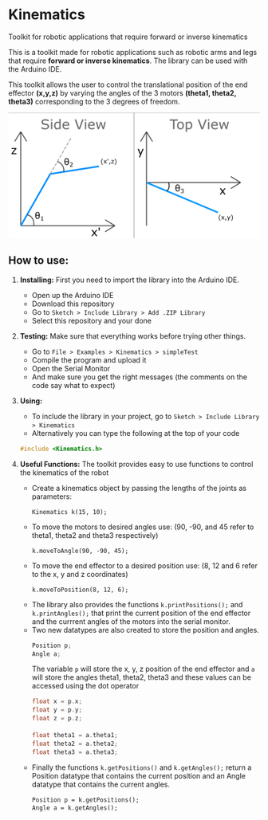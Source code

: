 # Kinematics
Toolkit for robotic applications that require forward or inverse kinematics

This is a toolkit made for robotic applications such as robotic arms and legs that require **forward or inverse kinematics**. The library can be used with the Arduino IDE.

This toolkit allows the user to control the translational position of the end effector **(x,y,z)** by varying the angles of the 3 motors **(theta1, theta2, theta3)** corresponding to the 3 degrees of freedom.

<img src="extras/diagram.png">

## How to use:
1. **Installing:**
First you need to import the library into the Arduino IDE.
    * Open up the Arduino IDE
    * Download this repository
    * Go to `Sketch > Include Library > Add .ZIP Library` 
    * Select this repository and your done
2. **Testing:**
Make sure that everything works before trying other things.
    * Go to `File > Examples > Kinematics > simpleTest`
    * Compile the program and upload it
    * Open the Serial Monitor
    * And make sure you get the right messages (the comments on the code say what to expect)
3. **Using:**
    * To include the library in your project, go to `Sketch > Include Library > Kinematics`
    * Alternatively you can type the following at the top of your code
    ```c
    #include <Kinematics.h>
    ```
4. **Useful Functions:**
The toolkit provides easy to use functions to control the kinematics of the robot

    * Create a kinematics object by passing the lengths of the joints as parameters:
        ```
        Kinematics k(15, 10);
        ```
    * To move the motors to desired angles use: (90, -90, and 45 refer to theta1, theta2 and theta3 respectively)
        ```
        k.moveToAngle(90, -90, 45);
        ```
    * To move the end effector to a desired position use: (8, 12 and 6 refer to the x, y and z coordinates)
        ```
        k.moveToPosition(8, 12, 6);
        ```
    * The library also provides the functions `k.printPositions();` and `k.printAngles();` that print the current position of the end effector and the currrent angles of the motors into the serial monitor.
    * Two new datatypes are also created to store the position and angles. 
        ```c
        Position p;
        Angle a;
        ```
        The variable `p` will store the x, y, z position of the end effector and `a` will store the angles theta1, theta2, theta3 and          these values can be accessed using the dot operator
        ```c
        float x = p.x;
        float y = p.y;
        float z = p.z;
        
        float theta1 = a.theta1;
        float theta2 = a.theta2;
        float theta3 = a.theta3;
        ```
    * Finally the functions `k.getPositions()` and `k.getAngles();` return a Position datatype that contains the current position and an Angle datatype that contains the current angles.
        ```
        Position p = k.getPositions();
        Angle a = k.getAngles();
        ```
    
    
